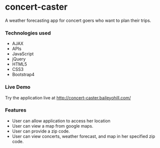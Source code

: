 # concert-caster

A weather forecasting app for concert goers who want to plan their trips.

### Technologies used
- AJAX
- APIs
- JavaScript
- jQuery
- HTML5
- CSS3
- Bootstrap4

### Live Demo
Try the application live at http://concert-caster.baileyohill.com/

### Features
- User can allow application to access her location
- User can view a map from google maps.
- User can provide a zip code.
- User can view concerts, weather forecast, and map in her specified zip code.
